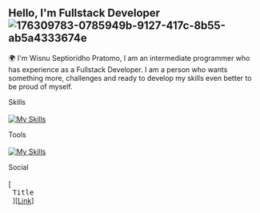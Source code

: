 ## Hello, I'm Fullstack Developer ![176309783-0785949b-9127-417c-8b55-ab5a4333674e](https://github.com/neelvx/neelvx/assets/75300447/e29d79bc-6282-4337-813c-e560867373bf)
🌍 I'm Wisnu Septioridho Pratomo, I am an intermediate programmer who has experience as a Fullstack Developer. I am a person who wants something more, challenges and ready to develop my skills even better to be proud of myself.

Skills <br><br>
[![My Skills](https://skillicons.dev/icons?i=html,css,js,jquery,nodejs,react,angular,tailwind,bootstrap,php,postgres,mysql,git)](https://skillicons.dev)

Tools <br><br>
[![My Skills](https://skillicons.dev/icons?i=figma,vscode,postman,github,gitlab)](https://skillicons.dev)

Social <br><br>
[<kbd> <br> Title <br> </kbd>][[Link](https://wisnusepdev.vercel.app/)]
<!---
neelvx/neelvx is a ✨ special ✨ repository because its `README.md` (this file) appears on your GitHub profile.
You can click the Preview link to take a look at your changes.
--->
